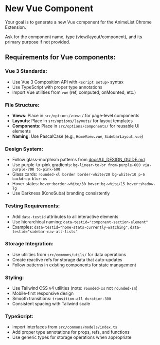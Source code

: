 # New Vue Component

Your goal is to generate a new Vue component for the AnimeList Chrome Extension.

Ask for the component name, type (view/layout/component), and its primary purpose if not provided.

## Requirements for Vue components:

### Vue 3 Standards:

- Use Vue 3 Composition API with `<script setup>` syntax
- Use TypeScript with proper type annotations
- Import Vue utilities from `vue` (ref, computed, onMounted, etc.)

### File Structure:

- **Views**: Place in `src/options/views/` for page-level components
- **Layouts**: Place in `src/options/layouts/` for layout templates
- **Components**: Place in `src/options/components/` for reusable UI elements
- **Naming**: Use PascalCase (e.g., `HomeView.vue`, `SidebarLayout.vue`)

### Design System:

- Follow glass-morphism patterns from [docs/UI_DESIGN_GUIDE.md](../../docs/UI_DESIGN_GUIDE.md)
- Use purple-to-pink gradients: `bg-linear-to-br from-purple-600 via-purple-700 to-pink-600`
- Glass cards: `rounded-xl border border-white/20 bg-white/10 p-6 backdrop-blur-xs`
- Hover states: `hover:border-white/30 hover:bg-white/15 hover:shadow-lg`
- Use Darkness (KonoSuba) branding consistently

### Testing Requirements:

- Add `data-testid` attributes to all interactive elements
- Use hierarchical naming: `data-testid="component-section-element"`
- Examples: `data-testid="home-stats-currently-watching"`, `data-testid="sidebar-nav-all-lists"`

### Storage Integration:

- Use utilities from `src/commons/utils/` for data operations
- Create reactive refs for storage data that auto-updates
- Follow patterns in existing components for state management

### Styling:

- Use Tailwind CSS v4 utilities (note: `rounded-xs` not `rounded-sm`)
- Mobile-first responsive design
- Smooth transitions: `transition-all duration-300`
- Consistent spacing with Tailwind scale

### TypeScript:

- Import interfaces from `src/commons/models/index.ts`
- Add proper type annotations for props, refs, and functions
- Use generic types for storage operations when appropriate
